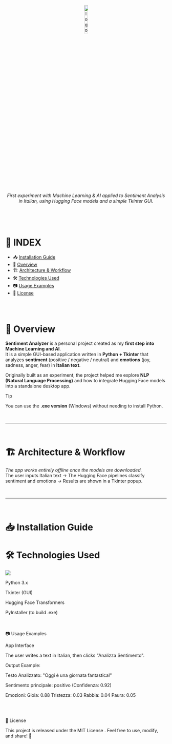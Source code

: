 <p align="center">
<img src="https://skillicons.dev/icons?i=python" alt="logo python" width=15%> <br>
<i width=80%>First experiment with Machine Learning & AI applied to Sentiment Analysis in Italian, using Hugging Face models and a simple Tkinter GUI.</i>
</p>
<br>

<br>
<br>

# 📖 INDEX  
 * 📥 [Installation Guide](#-installation-guide)  
 * 📌 [Overview](#-overview)  
 * 🏗️ [Architecture & Workflow](#%EF%B8%8F-architecture--workflow)  
 * 🛠️ [Technologies Used](#%EF%B8%8F-technologies-used)  
 * 📷 [Usage Examples](#-usage-examples)  
 * 📄 [License](#-license)  

<br>
<br>

# 📌 Overview  

**Sentiment Analyzer** is a personal project created as my **first step into Machine Learning and AI**.  
It is a simple GUI-based application written in **Python + Tkinter** that analyzes **sentiment** (positive / negative / neutral) and **emotions** (joy, sadness, anger, fear) in **Italian text**.  

Originally built as an experiment, the project helped me explore **NLP (Natural Language Processing)** and how to integrate Hugging Face models into a standalone desktop app.  

> [!TIP]  
> You can use the **.exe version** (Windows) without needing to install Python.  

<br>

---
<br>

# 🏗️ Architecture & Workflow  

*The app works entirely offline once the models are downloaded.*  
The user inputs Italian text → The Hugging Face pipelines classify sentiment and emotions → Results are shown in a Tkinter popup.  


<br>

---
<br>

# 📥 Installation Guide  

# 🛠️ Technologies Used

<img src="https://skillicons.dev/icons?i=python,tensorflow" /> <br>

Python 3.x

Tkinter (GUI)

Hugging Face Transformers

PyInstaller (to build .exe)

<br>

<br>
📷 Usage Examples

App Interface

The user writes a text in Italian, then clicks "Analizza Sentimento".

Output Example:

Testo Analizzato: "Oggi è una giornata fantastica!"  

Sentimento principale: positivo (Confidenza: 0.92)  

Emozioni:
Gioia: 0.88
Tristezza: 0.03
Rabbia: 0.04
Paura: 0.05

<br>
<br>

📄 License

This project is released under the MIT License
.
Feel free to use, modify, and share! 🚀
